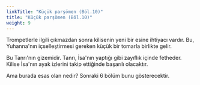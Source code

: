 ```yaml
---
linkTitle: "Küçük parşömen (Böl.10)"
title: "Küçük parşömen (Böl.10)"
weight: 9
---
```



Trompetlerle ilgili çıkmazdan sonra kilisenin yeni bir esine ihtiyacı vardır. Bu, Yuhanna'nın içselleştirmesi gereken küçük bir tomarla birlikte gelir.

Bu Tanrı'nın gizemidir. Tanrı, İsa'nın yaptığı gibi zayıflık içinde fetheder. Kilise İsa'nın ayak izlerini takip ettiğinde başarılı olacaktır.

Ama burada esas olan nedir? Sonraki 6 bölüm bunu gösterecektir.